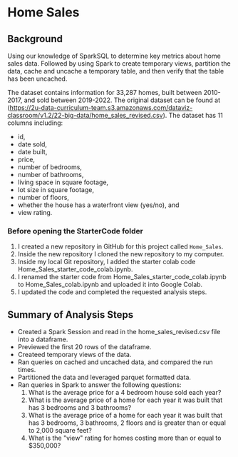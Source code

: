 # Home Sales 

## Background

Using our knowledge of SparkSQL to determine key metrics about home sales data.  Followed by using Spark to create temporary views, partition the data, cache and uncache a temporary table, and then verify that the table has been uncached.

The dataset contains information for 33,287 homes, built between 2010-2017, and sold between 2019-2022.  The original dataset can be found at (https://2u-data-curriculum-team.s3.amazonaws.com/dataviz-classroom/v1.2/22-big-data/home_sales_revised.csv).
The dataset has 11 columns including: 
- id, 
- date sold, 
- date built, 
- price, 
- number of bedrooms, 
- number of bathrooms, 
- living space in square footage, 
- lot size in square footage, 
- number of floors,
- whether the house has a waterfront view (yes/no), and
- view rating.

### Before opening the StarterCode folder

1. I created a new repository in GitHub for this project called `Home_Sales`. 
2. Inside the new repository I cloned the new repository to my computer.
3. Inside my local Git repository, I added the starter colab code Home_Sales_starter_code_colab.ipynb.
4. I renamed the starter code from Home_Sales_starter_code_colab.ipynb to Home_Sales_colab.ipynb and uploaded it into Google Colab.
5. I updated the code and completed the requested analysis steps.

## Summary of Analysis Steps

 - Created a Spark Session and read in the home_sales_revised.csv file into a dataframe.
 - Previewed the first 20 rows of the dataframe.
 - Createed temporary views of the data.
 - Ran queries on cached and uncached data, and compared the run times.
 - Partitioned the data and leveraged parquet formatted data.
 - Ran queries in Spark to answer the following questions:
     1) What is the average price for a 4 bedroom house sold each year?
     2) What is the average price of a home for each year it was built that has 3 bedrooms and 3 bathrooms?
     3) What is the average price of a home for each year it was built that has 3 bedrooms, 3 bathrooms, 2 floors and is greater than or equal to 2,000 square feet?
     4) What is the "view" rating for homes costing more than or equal to $350,000?
